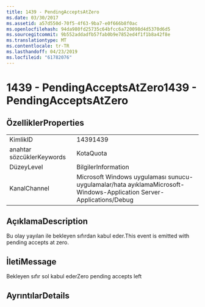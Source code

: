```yaml
---
title: 1439 - PendingAcceptsAtZero
ms.date: 03/30/2017
ms.assetid: a57d550d-70f5-4f63-9ba7-e0f666b8f0ac
ms.openlocfilehash: 94da980fd25735c64bfcc6a720098d4d5370d6d5
ms.sourcegitcommit: 9b552addadfb57fab0b9e7852ed4f1f1b8a42f8e
ms.translationtype: MT
ms.contentlocale: tr-TR
ms.lasthandoff: 04/23/2019
ms.locfileid: "61782076"
---
```

# <a name="1439---pendingacceptsatzero"></a><span data-ttu-id="87836-102">1439 - PendingAcceptsAtZero</span><span class="sxs-lookup"><span data-stu-id="87836-102">1439 - PendingAcceptsAtZero</span></span>
## <a name="properties"></a><span data-ttu-id="87836-103">Özellikler</span><span class="sxs-lookup"><span data-stu-id="87836-103">Properties</span></span>  
  
|||  
|-|-|  
|<span data-ttu-id="87836-104">Kimlik</span><span class="sxs-lookup"><span data-stu-id="87836-104">ID</span></span>|<span data-ttu-id="87836-105">1439</span><span class="sxs-lookup"><span data-stu-id="87836-105">1439</span></span>|  
|<span data-ttu-id="87836-106">anahtar sözcükler</span><span class="sxs-lookup"><span data-stu-id="87836-106">Keywords</span></span>|<span data-ttu-id="87836-107">Kota</span><span class="sxs-lookup"><span data-stu-id="87836-107">Quota</span></span>|  
|<span data-ttu-id="87836-108">Düzey</span><span class="sxs-lookup"><span data-stu-id="87836-108">Level</span></span>|<span data-ttu-id="87836-109">Bilgiler</span><span class="sxs-lookup"><span data-stu-id="87836-109">Information</span></span>|  
|<span data-ttu-id="87836-110">Kanal</span><span class="sxs-lookup"><span data-stu-id="87836-110">Channel</span></span>|<span data-ttu-id="87836-111">Microsoft Windows uygulaması sunucu-uygulamalar/hata ayıklama</span><span class="sxs-lookup"><span data-stu-id="87836-111">Microsoft-Windows-Application Server-Applications/Debug</span></span>|  
  
## <a name="description"></a><span data-ttu-id="87836-112">Açıklama</span><span class="sxs-lookup"><span data-stu-id="87836-112">Description</span></span>  
 <span data-ttu-id="87836-113">Bu olay yayılan ile bekleyen sıfırdan kabul eder.</span><span class="sxs-lookup"><span data-stu-id="87836-113">This event is emitted with pending accepts at zero.</span></span>  
  
## <a name="message"></a><span data-ttu-id="87836-114">İleti</span><span class="sxs-lookup"><span data-stu-id="87836-114">Message</span></span>  
 <span data-ttu-id="87836-115">Bekleyen sıfır sol kabul eder</span><span class="sxs-lookup"><span data-stu-id="87836-115">Zero pending accepts left</span></span>  
  
## <a name="details"></a><span data-ttu-id="87836-116">Ayrıntılar</span><span class="sxs-lookup"><span data-stu-id="87836-116">Details</span></span>
